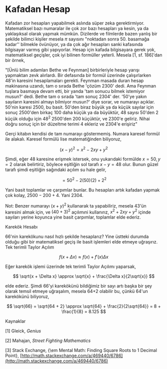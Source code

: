 # Kafadan Hesap

Kafadan zor hesapları yapabilmek aslında süper zeka gerektirmiyor. Matematiksel
bazı numaralar ile çok zor bazı hesapları ya kesin, ya da yaklaşıksal olarak
yapmak mümkün. Dizilerde ve filmlerde bazen yanlış bir şekilde bilimci kişiler
mesela $\pi$ sayısını "noktadan sonra 50. basamağa kadar'' bilmekle övünüyor,
ya da çok ağır hesapları sanki kafasında bilgisayar varmış gibi
yapıyorlar. Hesap için kafada bilgisayara gerek yok, matematiksel geçişler, çok
iyi bilinen formüller yeterli. Mesela [1, sf. 186]'dan bir örnek,

"[Ünlü bilim adamları Bethe ve Feynman] birbirleriyle hesap yarışı yapmaktan
zevk alırlardı. Bir defasında bir formül üzerinde çalışırlarken 48'in karesini
hesaplamaları gerekti. Feynman masada duran hesap makinasına uzandı, tam o
sırada Bethe 'çözüm 2300' dedi. Ama Feynman tuşlara basmaya devam etti, bir
yanda 'tam sonucu bilmek istemiyor musun?' dedi. Bethe tam o sırada 'tam sonuç
2304' der. '50'ye yakın sayıların karesini almayı bilmiyor musun?' diye sorar,
ve numarayı açıklar. 50'nin karesi 2500, bu basit. 50'den biraz büyük ya da
küçük sayılar için sonuç 2500'den birkaç 100 daha küçük ya da büyüktür, 48
sayısı 50'den 2 küçük olduğu için $48^2$ 2500'den 200 küçüktür, ve 2300'e
geliriz. Nihai doğru sonuç için bir düzeltme terimi 4 ekleriz ve 2304'e
erişiriz"

Gerçi kitabın kendisi de tam numarayı göstermemiş. Numara karesel formül ile
alakalı. Karesel formülü lise matematiğinden biliyoruz,

$$ (x-y)^2 = x^2 - 2xy + y^2 $$

Şimdi, eğer $48$ karesine erişmek istersek, onu yukarıdaki formülde $x=50,y=2$
olarak belirtiriz, böylece eşitliğin sol tarafı $x-y = 48$ olur. Bunun güzel
tarafı şimdi eşitliğin sağındaki açılım su hale gelir,

$$ = 50^2 - 2(50)(2) + 2^2 $$

Yani basit toplamlar ve çarpımlar bunlar. Bu hesapları artık kafadan yapmak çok
kolay, $2500 - 200 + 4$. Yani 2304.

Not: Benzer numarayı $(x+y)^2$ kullanarak ta yapabiliriz, mesela 43'ün karesini
almak için, ve $(40+3)^2$ açılımıni kullanırız, $x^2+2xy+y^2$ içinde sayıları
yerine koyunca yine basit çarpımlar, toplamlar elde ederiz. 

Karekök Hesabı

66'nin karekökunu nasıl hızlı şekilde hesaplarız? Yine üstteki durumda olduğu
gibi bir matematiksel geçiş ile basit işlemleri elde etmeye uğraşırız. Tek
terimli Taylor Açılım 

$$ f(x + \Delta x) \approx f(x) + f'(x)\Delta x $$

Eğer karekök işlemi üzerinde tek terimli Taylor Açılımı yaparsak,

$$ \sqrt{x + \Delta x} \approx \sqrt{x} + \frac{\Delta x}{2\sqrt{x}} $$

elde ederiz. Şimdi 66'yi karekökünü bildiğimiz bir sayı artı başka bir şey
olarak temsil etmeye uğraşalım, mesela 64+2 olabilir bu, çünkü 64'un karekökünü
biliyoruz,

$$
\sqrt{66} = \sqrt{64 + 2} \approx \sqrt{64} + \frac{2}{2\sqrt{64}} =
8 + \frac{1}{8} = 8.125 $$

Kaynaklar

[1] Gleick, *Genius*

[2] Mahajan, *Street Fighting Mathematics*

[3] Stack Exchange, {\em Mental Math: Finding Square Roots to 1 Decimal
  Point}, [http://math.stackexchange.com/a/469440/6786](http://math.stackexchange.com/a/469440/6786)





